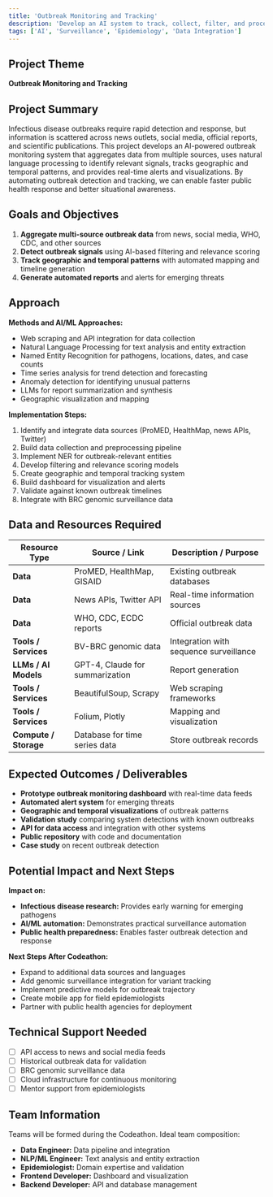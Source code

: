 ```yaml
---
title: 'Outbreak Monitoring and Tracking'
description: 'Develop an AI system to track, collect, filter, and process outbreak data from diverse sources for near real-time monitoring and reporting'
tags: ['AI', 'Surveillance', 'Epidemiology', 'Data Integration']
---
```


## Project Theme

**Outbreak Monitoring and Tracking**

## Project Summary

Infectious disease outbreaks require rapid detection and response, but information is scattered across news outlets, social media, official reports, and scientific publications. This project develops an AI-powered outbreak monitoring system that aggregates data from multiple sources, uses natural language processing to identify relevant signals, tracks geographic and temporal patterns, and provides real-time alerts and visualizations. By automating outbreak detection and tracking, we can enable faster public health response and better situational awareness.

## Goals and Objectives

1. **Aggregate multi-source outbreak data** from news, social media, WHO, CDC, and other sources
2. **Detect outbreak signals** using AI-based filtering and relevance scoring
3. **Track geographic and temporal patterns** with automated mapping and timeline generation
4. **Generate automated reports** and alerts for emerging threats

## Approach

**Methods and AI/ML Approaches:**
- Web scraping and API integration for data collection
- Natural Language Processing for text analysis and entity extraction
- Named Entity Recognition for pathogens, locations, dates, and case counts
- Time series analysis for trend detection and forecasting
- Anomaly detection for identifying unusual patterns
- LLMs for report summarization and synthesis
- Geographic visualization and mapping

**Implementation Steps:**
1. Identify and integrate data sources (ProMED, HealthMap, news APIs, Twitter)
2. Build data collection and preprocessing pipeline
3. Implement NER for outbreak-relevant entities
4. Develop filtering and relevance scoring models
5. Create geographic and temporal tracking system
6. Build dashboard for visualization and alerts
7. Validate against known outbreak timelines
8. Integrate with BRC genomic surveillance data

## Data and Resources Required

| Resource Type | Source / Link | Description / Purpose |
|---------------|---------------|----------------------|
| **Data** | ProMED, HealthMap, GISAID | Existing outbreak databases |
| **Data** | News APIs, Twitter API | Real-time information sources |
| **Data** | WHO, CDC, ECDC reports | Official outbreak data |
| **Tools / Services** | BV-BRC genomic data | Integration with sequence surveillance |
| **LLMs / AI Models** | GPT-4, Claude for summarization | Report generation |
| **Tools / Services** | BeautifulSoup, Scrapy | Web scraping frameworks |
| **Tools / Services** | Folium, Plotly | Mapping and visualization |
| **Compute / Storage** | Database for time series data | Store outbreak records |

## Expected Outcomes / Deliverables

- **Prototype outbreak monitoring dashboard** with real-time data feeds
- **Automated alert system** for emerging threats
- **Geographic and temporal visualizations** of outbreak patterns
- **Validation study** comparing system detections with known outbreaks
- **API for data access** and integration with other systems
- **Public repository** with code and documentation
- **Case study** on recent outbreak detection

## Potential Impact and Next Steps

**Impact on:**
- **Infectious disease research:** Provides early warning for emerging pathogens
- **AI/ML automation:** Demonstrates practical surveillance automation
- **Public health preparedness:** Enables faster outbreak detection and response

**Next Steps After Codeathon:**
- Expand to additional data sources and languages
- Add genomic surveillance integration for variant tracking
- Implement predictive models for outbreak trajectory
- Create mobile app for field epidemiologists
- Partner with public health agencies for deployment

## Technical Support Needed

- [ ] API access to news and social media feeds
- [ ] Historical outbreak data for validation
- [ ] BRC genomic surveillance data
- [ ] Cloud infrastructure for continuous monitoring
- [ ] Mentor support from epidemiologists

## Team Information

Teams will be formed during the Codeathon. Ideal team composition:

- **Data Engineer:** Data pipeline and integration
- **NLP/ML Engineer:** Text analysis and entity extraction
- **Epidemiologist:** Domain expertise and validation
- **Frontend Developer:** Dashboard and visualization
- **Backend Developer:** API and database management
